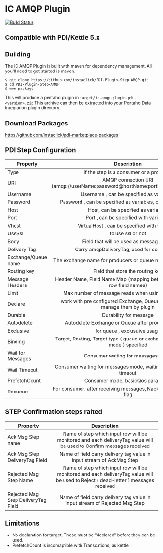 IC AMQP Plugin
==============

[![Build Status](https://travis-ci.org/instaclick/PDI-Plugin-Step-AMQP.svg?branch=2.0.x)](https://travis-ci.org/instaclick/PDI-Plugin-Step-AMQP)

## Compatible with PDI/Kettle 5.x 

Building
--------
The IC AMQP Plugin is built with maven for dependency management.
All you'll need to get started is maven.

    $ git clone https://github.com/instaclick/PDI-Plugin-Step-AMQP.git
    $ cd PDI-Plugin-Step-AMQP
    $ mvn package


This will produce a pentaho plugin in ``target/ic-amqp-plugin-pdi-<version>.zip``
This archive can then be extracted into your Pentaho Data Integration plugin directory.


Download Packages
-----------------
https://github.com/instaclick/pdi-marketplace-packages


PDI Step Configuration
-----------------------

| Property              | Description                                                                   |
| ----------------------|:-----------------------------------------------------------------------------:|
| Type                  | If the step is a consumer or a producer                                       |
| URI                   | AMQP connection URI (amqp://userName:password@hostName:portNumber/virtualHost)|
| Username              | Username , can be specified as variables                                      |
| Password              | Password , can be specified as variables, can be Encrypted                    |
| Host                  | Host, can be specified as variables                                           |
| Port                  | Port , can be specified with variables                                        |
| Vhost                 | VirtualHost , can be specified with variables                                 |
| UseSsl                | to use ssl or not                                                             |
| Body                  | Field that will be used as message body                                       |
| Delivery Tag          | Carry amqpDeliveryTag, used for confirmation                                  |
| Exchange/Queue name   | The exchange name for producers or queue name for consumers                   |
| Routing key           | Field that store the routing key                                              |
| Message Headers       | Header Name, Field Name Map (mapping between headers and row field names)     |
| Limit                 | Max number of message reads when using as consumer                            |
| Declare               | work with pre configured Exchange, Queue and Binding, or manage them by plugin|
| Durable               | Durability for message                                                        |
| Autodelete            | Autodelete Exchange or Queue after produce,consume                            |
| Exclusive             | for queue , exclusuive usage                                                   |
| Binding               | Target, Routing, Target type ( queue or exchange in PRODUCER mode ) specified |
| Wait for Messages     | Consumer waiting for messages mode                                            |
| Wait Timeout          | Consumer waiting for messages mode, waiting timeout, 0 for no timeout         |
| PrefetchCount         | Consumer mode, basicQos parameter                                             |
| Requeue               | For consumer. after receiving messages, Nack them with requeue flag           |

STEP Confirmation steps ralted
--------------------------------
| Property                            | Description                                                                                                                        |
| ------------------------------------|:----------------------------------------------------------------------------------------------------------------------------------:|
| Ack Msg Step name                   | Name of step which input row will be monitored and each deliveryTag value will be used to Confirm messages received                |
| Ack Msg Step DeliveryTag Field      | Name of field carry delivery tag value in input stream of AckMsg Step                                                              |
| Rejected Msg Step Name              | Name of step which input row will be monitored and each deliveryTag value will be used to Reject ( dead-letter ) messages received |
| Rejected Msg Step DeliveryTag Field | Name of field carry delivery tag value in input stream of Rejected Msg Step                                                        |


Limitations
-----------
* No declaration for target, These must be "declared" before they can be used.
* PrefetchCount is incomaptible with Transcations, as kettle
